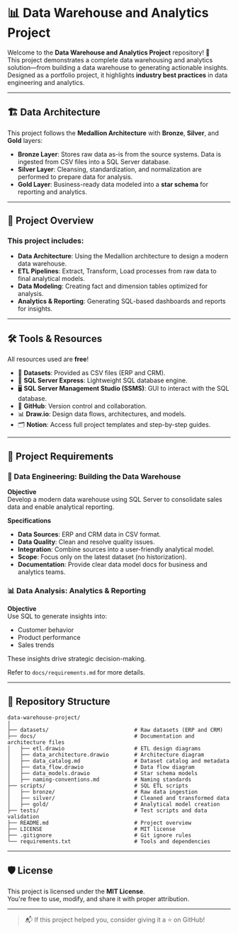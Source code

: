 
# 📊 Data Warehouse and Analytics Project

Welcome to the **Data Warehouse and Analytics Project** repository! 🚀  
This project demonstrates a complete data warehousing and analytics solution—from building a data warehouse to generating actionable insights. Designed as a portfolio project, it highlights **industry best practices** in data engineering and analytics.

---

## 🏗️ Data Architecture

This project follows the **Medallion Architecture** with **Bronze**, **Silver**, and **Gold** layers:

- **Bronze Layer**: Stores raw data as-is from the source systems. Data is ingested from CSV files into a SQL Server database.
- **Silver Layer**: Cleansing, standardization, and normalization are performed to prepare data for analysis.
- **Gold Layer**: Business-ready data modeled into a **star schema** for reporting and analytics.

---

## 📖 Project Overview

### This project includes:

- **Data Architecture**: Using the Medallion architecture to design a modern data warehouse.
- **ETL Pipelines**: Extract, Transform, Load processes from raw data to final analytical models.
- **Data Modeling**: Creating fact and dimension tables optimized for analysis.
- **Analytics & Reporting**: Generating SQL-based dashboards and reports for insights.


---

## 🛠️ Tools & Resources

All resources used are **free**!

- 📁 **Datasets**: Provided as CSV files (ERP and CRM).
- 🧠 **SQL Server Express**: Lightweight SQL database engine.
- 🖥️ **SQL Server Management Studio (SSMS)**: GUI to interact with the SQL database.
- 🔗 **GitHub**: Version control and collaboration.
- 📊 **Draw.io**: Design data flows, architectures, and models.
- 🗂️ **Notion**: Access full project templates and step-by-step guides.

---

## 🚀 Project Requirements

### 🔨 Data Engineering: Building the Data Warehouse

**Objective**  
Develop a modern data warehouse using SQL Server to consolidate sales data and enable analytical reporting.

**Specifications**  
- **Data Sources**: ERP and CRM data in CSV format.  
- **Data Quality**: Clean and resolve quality issues.  
- **Integration**: Combine sources into a user-friendly analytical model.  
- **Scope**: Focus only on the latest dataset (no historization).  
- **Documentation**: Provide clear data model docs for business and analytics teams.

### 📊 Data Analysis: Analytics & Reporting

**Objective**  
Use SQL to generate insights into:
- Customer behavior  
- Product performance  
- Sales trends  

These insights drive strategic decision-making.

Refer to `docs/requirements.md` for more details.

---

## 📂 Repository Structure

```
data-warehouse-project/
│
├── datasets/                           # Raw datasets (ERP and CRM)
├── docs/                               # Documentation and architecture files
│   ├── etl.drawio                      # ETL design diagrams
│   ├── data_architecture.drawio        # Architecture diagram
│   ├── data_catalog.md                 # Dataset catalog and metadata
│   ├── data_flow.drawio                # Data flow diagram
│   ├── data_models.drawio              # Star schema models
│   ├── naming-conventions.md           # Naming standards
├── scripts/                            # SQL ETL scripts
│   ├── bronze/                         # Raw data ingestion
│   ├── silver/                         # Cleaned and transformed data
│   ├── gold/                           # Analytical model creation
├── tests/                              # Test scripts and data validation
├── README.md                           # Project overview
├── LICENSE                             # MIT license
├── .gitignore                          # Git ignore rules
└── requirements.txt                    # Tools and dependencies
```

---

## 🛡️ License

This project is licensed under the **MIT License**.  
You're free to use, modify, and share it with proper attribution.

---

> 📬 If this project helped you, consider giving it a ⭐ on GitHub!
